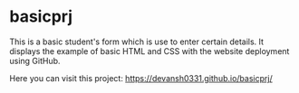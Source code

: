 # basicprj
This is a basic student's form which is  use to enter certain details. It displays  the example of basic HTML and CSS with the website deployment using GitHub.

Here you can visit this project: https://devansh0331.github.io/basicprj/
